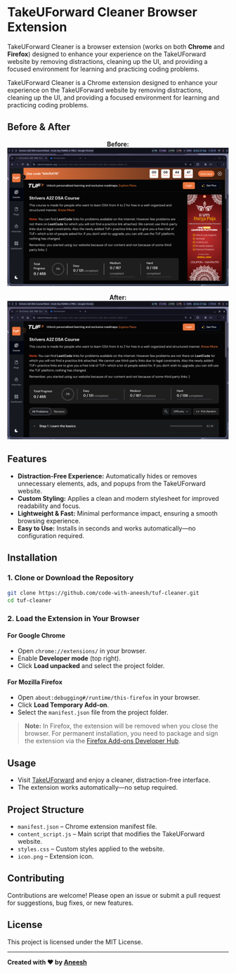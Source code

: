 
# TakeUForward Cleaner Browser Extension

TakeUForward Cleaner is a browser extension (works on both **Chrome** and **Firefox**) designed to enhance your experience on the TakeUForward website by removing distractions, cleaning up the UI, and providing a focused environment for learning and practicing coding problems.

TakeUForward Cleaner is a Chrome extension designed to enhance your experience on the TakeUForward website by removing distractions, cleaning up the UI, and providing a focused environment for learning and practicing coding problems.


## Before & After

<p align="center">
   <b>Before:</b><br>
   <img src="img/before.png" alt="Before using TakeUForward Cleaner" width="700"/>
</p>

<p align="center">
   <b>After:</b><br>
   <img src="img/after.png" alt="After using TakeUForward Cleaner" width="700"/>
</p>

## Features

- **Distraction-Free Experience:** Automatically hides or removes unnecessary elements, ads, and popups from the TakeUForward website.
- **Custom Styling:** Applies a clean and modern stylesheet for improved readability and focus.
- **Lightweight & Fast:** Minimal performance impact, ensuring a smooth browsing experience.
- **Easy to Use:** Installs in seconds and works automatically—no configuration required.


## Installation

### 1. Clone or Download the Repository
```zsh
git clone https://github.com/code-with-aneesh/tuf-cleaner.git
cd tuf-cleaner
```

### 2. Load the Extension in Your Browser

#### For **Google Chrome**
- Open `chrome://extensions/` in your browser.
- Enable **Developer mode** (top right).
- Click **Load unpacked** and select the project folder.

#### For **Mozilla Firefox**
- Open `about:debugging#/runtime/this-firefox` in your browser.
- Click **Load Temporary Add-on**.
- Select the `manifest.json` file from the project folder.

> **Note:** In Firefox, the extension will be removed when you close the browser. For permanent installation, you need to package and sign the extension via the [Firefox Add-ons Developer Hub](https://addons.mozilla.org/en-US/developers/).

## Usage

- Visit [TakeUForward](https://takeuforward.org/) and enjoy a cleaner, distraction-free interface.
- The extension works automatically—no setup required.

## Project Structure

- `manifest.json` – Chrome extension manifest file.
- `content_script.js` – Main script that modifies the TakeUForward website.
- `styles.css` – Custom styles applied to the website.
- `icon.png` – Extension icon.

## Contributing

Contributions are welcome! Please open an issue or submit a pull request for suggestions, bug fixes, or new features.

## License

This project is licensed under the MIT License.

---

**Created with ❤️ by [Aneesh](https://github.com/code-with-aneesh)**
